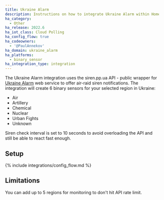 ```yaml
---
title: Ukraine Alarm
description: Instructions on how to integrate Ukraine Alarm within Home Assistant.
ha_category:
  - Other
ha_release: 2022.6
ha_iot_class: Cloud Polling
ha_config_flow: true
ha_codeowners:
  - '@PaulAnnekov'
ha_domain: ukraine_alarm
ha_platforms:
  - binary_sensor
ha_integration_type: integration
---
```


The Ukraine Alarm integration uses the siren.pp.ua API - public wrapper for [Ukraine Alarm](https://www.ukrainealarm.com/) web service to offer air-raid siren notifications. The integration will create 6 binary sensors for your selected region in Ukraine:

- Air
- Artillery
- Chemical
- Nuclear
- Urban Fights
- Unknown

Siren check interval is set to 10 seconds to avoid overloading the API and still be able to react fast enough.

## Setup

{% include integrations/config_flow.md %}

## Limitations

You can add up to 5 regions for monitoring to don't hit API rate limit.
